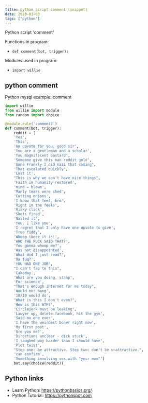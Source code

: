 ```yaml
---
title: python script comment (snippet)
date: 2020-03-03
tags: ["python"]
---
```

Python script 'comment'

Functions in program: 
* `def comment(bot, trigger):`

Modules used in program: 
* `import willie`

## python comment

Python mysql example: comment

```python
import willie
from willie import module
from random import choice

@module.rule('comment?')
def comment(bot, trigger):
    reddit = [
    'Yes',
    'This',
    'An upvote for you, good sir',
    'You are a gentleman and a scholar',
    'You magnificent bastard',
    'Someone give this man reddit gold',
    'Anne Frankly I did nazi that coming',
    'That escalated quickly',
    'Lost it',
    "This is why we can't have nice things",
    'Faith in humanity restored',
    'mind = blown',
    'Manly tears were shed',
    'Cutting onions',
    'I know that feel, bro',
    'Right in the feels',
    'Risky click',
    'Shots fired',
    'Nailed it',
    'You. I like you',
    'I regret that I only have one upvote to give',
    'Tree fiddy',
    'Whoop there it is!',
    'WHO THE FUCK SAID THAT?',
    'You gonna whoop me?',
    'Was not disappointed',
    'What did I just read?',
    'Da fuq?',
    'YOU HAD ONE JOB',
    "I can't fap to this",
    'Cakeday',
    'What are you doing, stahp',
    'For science',
    "That's enough internet for me today",
    'Would not bang',
    '10/10 would do',
    "What is this I don't even?",
    'How is this WTF?',
    'Circlejerk must be leaking',
    'Lawyer up, delete facebook, hit the gym',
    'Said no one ever',
    'I have the weirdest boner right now',
    'My first post',
    'Are you me?',
    'Directions unclear - dick stuck',
    'I laughed way harder than I should have',
    'Plot twist',
    "Step one: be attractive. Step two: don't be unattractive.",
    'can confirm',
    'Something involving sex with "your mom"']
    bot.say(choice(reddit))


```

## Python links

- Learn Python: https://pythonbasics.org/
- Python Tutorial: https://pythonspot.com
